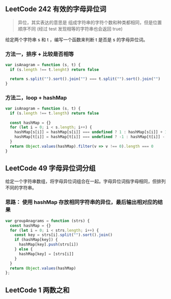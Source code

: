 <h2 id="1">LeetCode 242 有效的字母异位词</h2>

> 异位，其实表达的意思是 组成字符串的字符个数和种类都相同，但是位置顺序不同 (经过 test 发现相等的字符串也会返回 true)

给定两个字符串 s 和 t ，编写一个函数来判断 t 是否是 s 的字母异位词。

### 方法一，排序 + 比较是否相等

```javascript
var isAnagram = function (s, t) {
  if (s.length !== t.lenght) return false

  return s.split("").sort().join("") === t.split("").sort().join("")
}
```

### 方法二，loop + hashMap

```javascript
var isAnagram = function (s, t) {
  if (s.length !== t.length) return false
    
  const hashMap = {}
  for (let i = 0; i < s.length; i++) {
    hashMap[s[i]] = hashMap[s[i]] === undefined ? 1 : hashMap[s[i]] + 1
    hashMap[t[i]] = hashMap[t[i]] === undefined ? -1 : hashMap[t[i]] - 1
  }
  return Object.values(hashMap).filter(v => v !== 0).length === 0
}
```


<h2 id="2">LeetCode 49 字母异位词分组</h2>

给定一个字符串数组，将字母异位词组合在一起。字母异位词指字母相同，但排列不同的字符串。

### 思路： 使用 hashMap 存放相同字符串的异位，最后输出相对应的结果

```javascript
var groupAnagrams = function (strs) {
  const hashMap = {}
  for (let i = 0; i < strs.length; i++) {
    const key = strs[i].split("").sort().join()
    if (hashMap[key]) {
      hashMap[key].push(strs[i])
    } else {
      hashMap[key] = [strs[i]]
    }
  }
  return Object.values(hashMap)
};
```

<h2 id="2">LeetCode 1 两数之和</h2>

